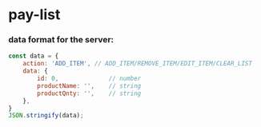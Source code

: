 # pay-list
 
### data format for the server:
```javascript
const data = {
    action: 'ADD_ITEM', // ADD_ITEM/REMOVE_ITEM/EDIT_ITEM/CLEAR_LIST
    data: {
        id: 0,              // number 
        productName: '',    // string
        productQnty: '',    // string
    },
}
JSON.stringify(data);
```   